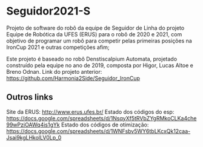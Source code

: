 # Seguidor2021-S

Projeto de software do robô da equipe de Seguidor de Linha do projeto Equipe de Robótica da UFES (ERUS) para o robô de 2020 e 2021, com objetivo de programar um robô para competir pelas primeiras posições na IronCup 2021 e outras competições afim;

Este projeto é baseado no robô Denstiscalpium Automata, projetado construído pela equipe no ano de 2019, composta por Higor, Lucas Altoe e Breno Odnan.
Link do projeto anterior: https://github.com/Harmonia2Side/Seguidor_IronCup

## Outros links

Site da ERUS: http://www.erus.ufes.br/
Estado dos códigos do esp: https://docs.google.com/spreadsheets/d/1NsqyXf5tRVbZYgRMkoCLKa4che99wPziOAWq4is1gYk
Estado dos códigos de otimização: https://docs.google.com/spreadsheets/d/1WNFsbv5WY6tbLKcxQk12caa-Jsai9kgLHkolLV0Lp_0
